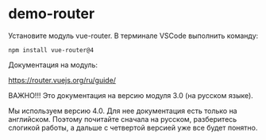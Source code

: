 # demo-router

Установите модуль vue-router. В терминале VSCode выполнить команду:

<code>npm install vue-router@4</code>

Документация на модуль:

https://router.vuejs.org/ru/guide/

ВАЖНО!!! Это документация на версию модуля 3.0 (на русском языке).

Мы используем версию 4.0. Для нее документация есть только на английском.
Поэтому почитайте сначала на русском, разберитесь слогикой работы,
а дальше с четвертой версией уже все будет понятно.
